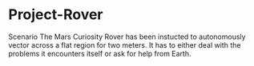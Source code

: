 # Project-Rover
 Scenario The Mars Curiosity Rover has been instucted to autonomously vector across a flat region for two meters. It has to either deal with the problems it encounters itself or ask for help from Earth.
